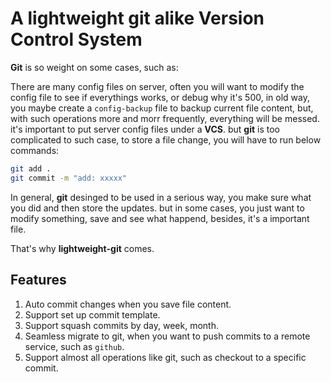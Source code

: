 # A lightweight git alike Version Control System

**Git** is so weight on some cases, such as:

There are many config files on server, often you will want to modify the config file
to see if everythings works, or debug why it's 500, in old way, you maybe create a `config-backup` file to
backup current file content, but, with such operations more and morr frequently, everything will be messed.
it's important to put server config files under a **VCS**.
but **git** is too complicated to such case, to store a file change, you will have to run below commands:

```bash
git add .
git commit -m "add: xxxxx"
```

In general, **git** desinged to be used in a serious way, you make sure what you did
and then store the updates.
but in some cases, you just want to modify something, save and see what happend, besides,
it's a important file.

That's why **lightweight-git** comes.

## Features

1. Auto commit changes when you save file content.
2. Support set up commit template.
3. Support squash commits by day, week, month.
4. Seamless migrate to git, when you want to push commits to a remote service,
  such as `github`.
5. Support almost all operations like git, such as checkout to a specific commit.
